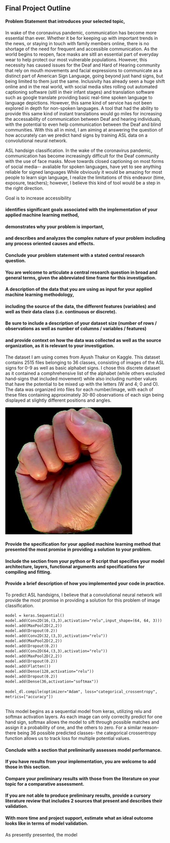 ## Final Project Outline

#### Problem Statement that introduces your selected topic, 


In wake of the coronavirus pandemic, communication has become more essential than ever. Whether it be for keeping up with important trends in the news, or staying in touch with family members online, there is no shortage of the need for frequent and accessible communication. As the world begins to reopen, face masks are sitll an essential part of everyday wear to help protect our most vulnerable populations. However, this necessity has caused issues for the Deaf and Hard of Hearing community that rely on mouth movements and facial expressions to communicate as a distinct part of American Sign Language, going beyond just hand signs, but being limited to them just the same. Inclusivity has already seen a huge shift online and in the real world, with social media sites rolling out automated captioning software (sitll in their infant stages) and translation software such as google translate providing basic real-time spoken language to language depictions. However, this same kind of service has not been explored in depth for non-spoken languages. A tool that had the ability to provide this same kind of instant translations would go miles for increasing the accessability of communication between Deaf and hearing individuals, with the potential to even help communication between the Deaf and blind communities. With this all in mind, I am aiming at answering the question of how accurately can we predict hand signs by training ASL data on a convolutional neural network.


ASL handsign classification. In the wake of the coronavirus pandemic, communication has become increasingly difficult for the Deaf community with the use of face masks.
Move towards closed captioning on most forms of social media-- avaliable for spoken languages, have yet to see anything reliable for signed languages
While obviously it would be amazing for most people to learn sign language, I realize the limitations of this endeavor (time, exposure, teachers); however, I believe this kind
of tool would be a step in the right direction.

Goal is to increase accessibility

#### identifies significant goals associated with the implementation of your applied machine learning method,
#### demonstrates why your problem is important, 
#### and describes and analyzes the complex nature of your problem including any process oriented causes and effects.
#### Conclude your problem statement with a stated central research question. 
#### You are welcome to articulate a central research question in broad and general terms, given the abbreviated time frame for this investigation.



#### A description of the data that you are using as input for your applied machine learning methodology, 
#### including the source of the data, the different features (variables) and well as their data class (i.e. continuous or discrete). 
#### Be sure to include a description of your dataset size (number of rows / observations as well as number of columns / variables / features) 
#### and provide context on how the data was collected as well as the source organization, as it is relevant to your investigation.


The dataset I am using comes from Ayush Thakur on Kaggle. This dataset contains 2515 files belonging to 36 classes, consisting of images of the ASL signs for 0-9 as well as basic alphabet signs. I chose this discrete dataset as it contained a comphrehensive list of the alphabet (while others excluded hand-signs that included movement) while also including number values that have the potential to be mixed up with the letters (W and 4; 0 and O). The data was organized into files for each number/image, with each of these files containing approximately 30-80 observations of each sign being displayed at slightly different positions and angles.


![](hand1_s_bot_seg_1_cropped.jpeg)


#### Provide the specification for your applied machine learning method that presented the most promise in providing a solution to your problem.
#### Include the section from your python or R script that specifies your model architecture, layers, functional arguments and specifications for compiling and fitting. 
#### Provide a brief description of how you implemented your code in practice.



To predict ASL handsigns, I believe that a convolutional neural network will provide the most promise in providing a solution for this problem of image classification. 


```
model = keras.Sequential()
model.add(Conv2D(16,(3,3),activation="relu",input_shape=(64, 64, 3)))
model.add(MaxPool2D(2,2))
model.add(Dropout(0.2))
model.add(Conv2D(32,(3,3),activation="relu"))
model.add(MaxPool2D(2,2))
model.add(Dropout(0.2))
model.add(Conv2D(64,(3,3),activation="relu"))
model.add(MaxPool2D(2,2))
model.add(Dropout(0.2))
model.add(Flatten())
model.add(Dense(128,activation="relu"))
model.add(Dropout(0.2))
model.add(Dense(36,activation="softmax"))

model_dl.compile(optimizer="Adam", loss="categorical_crossentropy", metrics=["accuracy"])


```
This model begins as a sequential model from keras, utilizing relu and softmax activation layers. As each image can only correclty predict for one hand sign, softmax allows the model to sift through possible matches and assign it a probability of one, and the others to zero. For a similar reason-there being 36 possible predicted classes- the categorical crossentropy function allows us to track loss for multiple potential values.



#### Conclude with a section that preliminarily assesses model performance.
#### If you have results from your implementation, you are welcome to add those in this section. 
#### Compare your preliminary results with those from the literature on your topic for a comparative assessment.
#### If you are not able to produce preliminary results, provide a cursory literature review that includes 2 sources that present and describes their validation.
#### With more time and project support, estimate what an ideal outcome looks like in terms of model validation.

As presently presented, the model 

